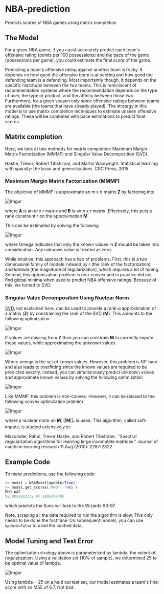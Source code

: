 # NBA-prediction
Predicts scores of NBA games using matrix completion

## The Model
For a given NBA game, if you could accurately predict each team's offensive rating (points per 100 possessions) and the pace of the game (possessions per game), you could estimate the final score of the game.

Predicting a team's offensive rating against another team is tricky.   It depends on how good the offensive team is at scoring and how good the defending team is a defending.  Most importantly though, it depends on the specific matchups between the two teams.  This is reminiscent of recommendation systems where the recommendation depends on the type of user, the type of product, and the affinity between those two.  Furthermore, for a given season only some offensive ratings between teams are available (the teams that have already played).  The strategy in this model is to use matrix completion techniques to estimate unseen offensive ratings.  These will be combined with pace estimations to predict final scores.

## Matrix completion

Here, we look at two methods for matrix completion: Maximum Margin Matrix Factorization (MMMF) and Singular Value Decomposition (SVD).

Hastie, Trevor, Robert Tibshirani, and Martin Wainwright. Statistical learning with sparsity: the lasso and generalizations. CRC Press, 2015.

### Maximum Margin Matrix Factorization (MMMF)

The objective of MMMF is approximate an _m_ x _n_ matrix **Z** by factoring into 

![Imgur](http://i.imgur.com/2tm9j8P.png)

where **A** is an _m_ x _r_ matrix and **B** is an _n_ x _r_ matrix.  Effectively, this puts a rank constraint _r_ on the approximation **M**.

This can be estimated by solving the following

![Imgur](http://i.imgur.com/eB3O1mC.png)

where Omega indicates that only the known values in **Z** should be taken into consideration.  Any unknown value is treated as zero.

While intuitive, this approach has a two of problems.  First, this is a two dimensional family of models indexed by _r_ (the rank of the factorization) and _lambda_ (the magnitude of regularization), which requires a lot of tuning.  Second, this optomization problem is non-convex and in practice did not find global minima when used to predict NBA offensive ratings.  Because of this, we turned to SVD.

### Singular Value Decomposition Using Nuclear Norm

[SVD](https://en.wikipedia.org/wiki/Singular_value_decomposition), not explained here, can be used to provide a rank-q approximation of a matrix (**Z**) by constraining the rank of the SVD (**M**).  This amounts to the following optimization

![Imgur](http://i.imgur.com/yseXNp9.png)

If values are missing from **Z** then you can constrain **M** to correctly impute these values, while approximating the unknown values

![Imgur](http://i.imgur.com/lPtwang.png)

Where omega is the set of known values.  However, this problem is NP-hard and also leads to overfitting since the known values are required to be predicted exactly.  Instead, you can simultanously predict unknown values and approximate known values by solving the following optimization

![Imgur](http://i.imgur.com/MNwBKvU.png)

Like MMMF, this problem is non-convex.  However, it can be relaxed to the following convex optimization problem 

![Imgur](http://i.imgur.com/lSu054f.png)

where a nuclear norm on **M**, ||**M**||<sub>*</sub> is used. This algorithm, called soft-impute, is studied extensively in:

Mazumder, Rahul, Trevor Hastie, and Robert Tibshirani. "Spectral regularization algorithms for learning large incomplete matrices." Journal of machine learning research 11.Aug (2010): 2287-2322.

##  Example Code

To make predictions, use the following code:

```python
>> model = NBAModel(update=True)
>> model.get_scores('PHO', 'WAS')
PHO WAS
92.9092883132 97.1806398788
```

which predicts the Suns will lose to the Wizards 93-97.  

Note, scraping all the data required to run the algorithm is slow.  This only needs to be done the first time.  On subsequent models, you can use ```update=False``` to used the cached data.

## Model Tuning and Test Error

The optimization strategy above is parameterized by lambda, the extent of regularization.  Using a validation set (10% of sample), we determined 25 to be optimal value of lambda.

![Imgur](http://i.imgur.com/bT7XUCJ.png)

Using lambda = 25 on a held out test set, our model estimates a team's final score with an MSE of 6.7.  Not bad.
